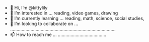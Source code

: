 - 👋 Hi, I’m @kittylily
- 👀 I’m interested in ... reading, video games, drawing
- 🌱 I’m currently learning ... reading, math, science, social studies,
- 💞️ I’m looking to collaborate on ... ...................................................................................
- 📫 How to reach me ... ......................................

<!---
kittylily/kittylily is a ✨ special ✨ repository because its `README.md` (this file) appears on your GitHub profile.
You can click the Preview link to take a look at your changes.
--->
